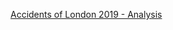 <a href="https://nbviewer.org/github/ramonpebo/big_data_portfolio/blob/main/Accidents%20of%20London%202019%20-%20Analysis/Accidents%20of%20London%202019%20-%20Analysis.ipynb">Accidents of London 2019 - Analysis</a>

